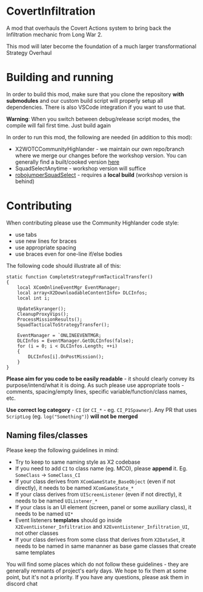 # CovertInfiltration
A mod that overhauls the Covert Actions system to bring back the Infiltration mechanic from Long War 2.

This mod will later become the foundation of a much larger transformational Strategy Overhaul

# Building and running
In order to build this mod, make sure that you clone the repository **with submodules** and our custom build script will properly setup all dependencies. There is also VSCode integration if you want to use that.

**Warning**: When you switch between debug/release script modes, the compile will fail first time. Just build again

In order to run this mod, the following are needed (in addition to this mod):

* X2WOTCCommunityHighlander - we maintain our own repo/branch where we merge our changes before the workshop version. You can generally find a built/cooked version [here](https://github.com/WOTCStrategyOverhaul/X2WOTCCommunityHighlander/releases)
* SquadSelectAnytime - workshop version will suffice
* [robojumperSquadSelect](https://github.com/robojumper/robojumperSquadSelect) - requires a **local build** (workshop version is behind)

# Contributing
When contributing please use the Community Highlander code style:

  * use tabs
  * use new lines for braces
  * use appropriate spacing
  * use braces even for one-line if/else bodies
  
The following code should illustrate all of this:

    static function CompleteStrategyFromTacticalTransfer()
    {
    	local XComOnlineEventMgr EventManager;
    	local array<X2DownloadableContentInfo> DLCInfos;
    	local int i;

    	UpdateSkyranger();
    	CleanupProxyVips();
    	ProcessMissionResults();
    	SquadTacticalToStrategyTransfer();

    	EventManager = `ONLINEEVENTMGR;
    	DLCInfos = EventManager.GetDLCInfos(false);
    	for (i = 0; i < DLCInfos.Length; ++i)
    	{
    		DLCInfos[i].OnPostMission();
    	}
    }

**Please aim for you code to be easily readable** - it should clearly convey its purpose/intend/what it is doing. As such please use appropriate tools - comments, spacing/empty lines, specific variable/function/class names, etc.

**Use correct log category** - `CI` (or `CI_*` - eg. `CI_P1Spawner`). Any PR that uses `ScriptLog` (eg. `log("Something")`) __will not be merged__

## Naming files/classes

Please keep the following guidelines in mind:

* Try to keep to same naming style as X2 codebase
* If you need to add `CI` to class name (eg. MCO), please **append** it. Eg. `SomeClass` -> `SomeClass_CI`
* If your class derives from `XComGameState_BaseObject` (even if not directly), it needs to be named `XComGameState_*`
* If your class derives from `UIScreenListener` (even if not directly), it needs to be named `UIListener_*`
* If your class is an UI element (screen, panel or some auxiliary class), it needs to be named `UI*`
* Event listeners **templates** should go inside `X2EventListener_Infiltration` and `X2EventListener_Infiltration_UI`, not other classes
* If your class derives from some class that derives from `X2DataSet`, it needs to be named in same mananner as base game classes that create same templates

You will find some places which do not follow these guidelines - they are generally remnants of project's early days. We hope to fix them at some point, but it's not a priority. If you have any questions, please ask them in discord chat
